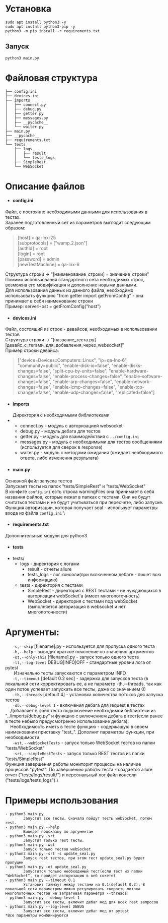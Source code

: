 # Установка
```
sudo apt install python3 -y
sudo apt install python3-pip -y
python3 -m pip install -r requirements.txt
```

## Запуск
```
python3 main.py
``` 

# Файловая структура
```
├── config.ini
├── devices.ini
├── imports
│   ├── connect.py
│   ├── debug.py
│   ├── getter.py
│   ├── messages.py
│   ├── __pycache__
│   └── waiter.py
├── main.py
├── __pycache__
├── requirements.txt
└── tests
    ├── logs
    │   ├── result
    │   └── tests_logs
    ├── SimpleRest
    └── WebSocket
```

# Описание файлов

- <h4>config.ini</h4> 
Файл, с постоянно необходимыми данными для использования в тестах.\
Заранее подготовленный сет из параметров выглядит следующим образом:
>	[host] = qa-lnx-25\
	[subprotocols] = ["wamp.2.json"]\
	[authId] = root\
	[login] = root\
	[password] = admin\
>	[newTestMachine] = qa-lnx-6

Структура строки -> "[наименование_строки] = значение_строки"\
Помимо использования стандартного сета необходимых строк, возможна его модификация и дополнение новыми данными.\
Для использования данных из данного файла, необходимо использовать функцию "from getter import getFromConfig" - она принимает в себя наименование строки\
Пример: serverHost = getFromConfig("host")
- <h4>devices.ini</h4> 
Файл, состоящий из строк - девайсов, необходимых в использовании тестов\
Структура строки -> "[название_теста.py][девайс_с_тегами_для_добавления_через_websocket]"\
Пример строки девайса:

>	["device=Devices::Computers::Linux", "ip=qa-lnx-6", "community=public", "enable-disk-io=false", "enable-disks-changes=false", "split-cpu-by-units=false", "enable-hardware-changes=false",  "enable-process-changes=false",  "enable-software-changes=false",  "enable-arp-changes=false",  "enable-network-changes=false",  "enable-icmp-changes=false",  "enable-tcp-changes=false",  "enable-udp-changes=false",  "replicated=false"]
- <h4>imports</h4>
	Директория с необходимыми библиотеками
- 
	- connect.py - модуль с авторизацией websocket
	- debug.py - модуль дебага для тестов
	- getter.py - модуль для взаимодействия с `../config.ini`
	- messages.py - модуль с необходимыми для тестов сообщениями (используется для сверок в response)
	- waiter.py - модуль с методами ожидания (ожидает необходимого ответа, либо изменения результата)
- <h4>main.py</h4>
Основной файл запуска тестов\
	Запускает тесты из папок "tests/SimpleRest" и "tests/WebSocket"\
	В конфиге `config.ini` есть строка warningFiles она принимает в себя названия файлов, которые лежат в папках с тестами. Они не будут считаться тестами и не будут учитываться при пересчете, либо запуске.\
	Функция авторизации, которая получает seal - использует параметры входа из файла `config.ini` \
- <h4>requirements.txt</h4>
Дополнительные модули для python3
- <h4>tests</h4>
- tests/
	- logs - директория с логами
		- result - отчеты allure
		- tests_logs - лог консоли(при включенном дебаге - пишет всю информацию)
	- tests - директория с тестами
		- SimpleRest - директория с REST тестами - не нуждающихся в авторизации webSocket'a (имеет многопоточность)
		- WebSocket - директория с тестами под webSocket (выполняется авторизация в websocket и нет многопоточности)

# Аргументы:
&nbsp;&nbsp;&nbsp;&nbsp;&nbsp;&nbsp;`-s,--skip` [filename].py - используется для пропуска одного теста\
&nbsp;&nbsp;&nbsp;&nbsp;&nbsp;&nbsp;`-h,--help` - выводит краткое пояснение по значению аргументов\
&nbsp;&nbsp;&nbsp;&nbsp;&nbsp;&nbsp;`-ot,--only-this` [filename].py - запуск только одного теста\
&nbsp;&nbsp;&nbsp;&nbsp;&nbsp;&nbsp;`-ll,--log-level` DEBUG|INFO|OFF - стандартные уровни лога от pytest\
&nbsp;&nbsp;&nbsp;&nbsp;&nbsp;&nbsp;	Изначально тесты запускаются с параметром INFO\
&nbsp;&nbsp;&nbsp;&nbsp;&nbsp;&nbsp;`-t,--timeout` [default 0.2 sec] - задержка для запусков теста (в локальной сети корректировать ее, а не параметр -th,--threads, так как один поток успевает запускать все тесты, даже со значением 0)\
&nbsp;&nbsp;&nbsp;&nbsp;&nbsp;&nbsp;`-th,--threads` [default 4] - установка количества потоков для запуска тестов\
&nbsp;&nbsp;&nbsp;&nbsp;&nbsp;&nbsp;`-db.--debug-level 1` - включения дебага для request в тестах\
&nbsp;&nbsp;&nbsp;	Добавляет в файл теста подключение необходимой библиотеки из "../imports/debug.py" и функцию с включением дебага в тест(если ранее в тесте небыло предусмотренно использование дебага). \
&nbsp;&nbsp;&nbsp;	Необходимость иметь в тесте функцию - содержащую в своем наименовании приставку "test_". Дополнит параметры функции, при необходимости.\
&nbsp;&nbsp;&nbsp;&nbsp;&nbsp;&nbsp;`-wst,--webSocketTests` - запуск только WebSocket тестов из папки "tests/WebSocket"\
&nbsp;&nbsp;&nbsp;&nbsp;&nbsp;&nbsp;`-srt,--simpleRestTests` - запуск только REST тестов из папки "tests/SimpleRest"\
	Функция завершения работы мониторит процессы на наличие процессов "pytest". По завершению работы теста - создается allure отчет ("tests/logs/result/") и персональный лог файл консоли ("tests/logs/tests_logs").\

# Примеры использования
	- python3 main.py
			Запустит все тесты. Сначала пойдут тесты webSocket, потом rest.
	- python3 main.py --help
			Выведет подсказку по аргументам
	- python3 main.py -srt
			Запустит только rest тесты.
	- python3 main.py -wst
			Запуск только тестов webSocket
	- python3 main.py -srt -s update_seal.py
			Запуск rest тестов, при этом тест update_seal.py будет пропущен
	- python3 main.py -ot update_seal.py
			Запустится только необходимый тест(если тест из папки "WebSocket", то пройдет авторизацию в веб сокете)
	- python3 main.py --timeout 0.1
			Установит таймаут между тестами на 0.1(default 0.2). В локальной сети параметром можно регулировать скорость потока многопоточных тестов не затрагивая параметра --threads.
	- python3 main.py --debug-level 1
			Запустит все тесты, включит дебаг мод для всех rest запросов
	- python3 main.py --log-level DEBUG
			Запустит все тесты, включит дебаг мод от pytest
	*Все параметры комбинируются
